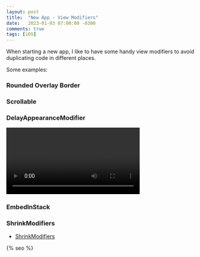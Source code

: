 ```yaml
---
layout: post
title:  "New App - View Modifiers"
date:   2023-01-03 07:00:00 -0300
comments: true
tags: [iOS]
---
```


When starting a new app, I like to have some handy view modifiers to avoid duplicating code in different places.

Some examples:

### Rounded Overlay Border
<script src="https://gist.github.com/mdb1/3e7df86735db7d3417c57878e286e77a.js"></script>

### Scrollable
<script src="https://gist.github.com/mdb1/73a9d390d812fe689c18510b7e99000d.js"></script>

### DelayAppearanceModifier
<script src="https://gist.github.com/mdb1/0602f0e4939995db3e5463f64c11a550.js"></script>

<video style="width: 70%; @media (max-width: 768px) { width: 50%; }" controls>
    <source src="{{static.static_files}}/resources/new-app-view-modifiers/delay.mp4" type="video/mp4">
</video>

### EmbedInStack
<script src="https://gist.github.com/mdb1/b0a08fb08b95d7086945c68dd574c5e0.js"></script>

### ShrinkModifiers
* [ShrinkModifiers](/2023-10-12-shrink-modifiers/)

<!-- Do not remove - SEO meta tags -->
{% seo %}